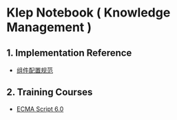 # Klep Notebook \( Knowledge Management \)

## 1. Implementation Reference

* [组件配置规范](/environment/specifications/21component-spec.md)

## 2. Training Courses

* [ECMA Script 6.0](/reference/basic-knowledge/11javascript-library/111ecma-60.md)



